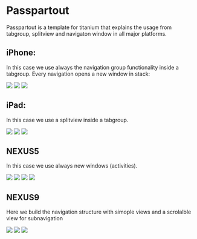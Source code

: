 Passpartout
===========

Passpartout is a template for titanium that explains the usage from tabgroup, splitview and navigaton window in all major platforms.

iPhone:
-----
In this case we use always the navigation group functionality inside a tabgroup. Every navigation opens a new window in stack:

![](https://raw.githubusercontent.com/AppWerft/Passpartout/master/screens/iOS%20Simulator%20Screen%20Shot%2012%20Aug%202015%2008.53.14.png)
![](https://raw.githubusercontent.com/AppWerft/Passpartout/master/screens/iOS%20Simulator%20Screen%20Shot%2012%20Aug%202015%2008.53.17.png)
![](https://raw.githubusercontent.com/AppWerft/Passpartout/master/screens/iOS%20Simulator%20Screen%20Shot%2012%20Aug%202015%2008.53.20.png)

iPad:
-----
In this case we use a splitview inside a tabgroup. 

![](https://raw.githubusercontent.com/AppWerft/Passpartout/master/screens/iOS%20Simulator%20Screen%20Shot%2012%20Aug%202015%2008.53.57.png)
![](https://raw.githubusercontent.com/AppWerft/Passpartout/master/screens/iOS%20Simulator%20Screen%20Shot%2012%20Aug%202015%2008.53.59.png)
![](https://raw.githubusercontent.com/AppWerft/Passpartout/master/screens/iOS%20Simulator%20Screen%20Shot%2012%20Aug%202015%2008.54.02.png)


NEXUS5
------
In this case we use always new windows (activities).

![](https://raw.githubusercontent.com/AppWerft/Passpartout/master/screens/nexus5/1.png)
![](https://raw.githubusercontent.com/AppWerft/Passpartout/master/screens/nexus5/2.png)
![](https://raw.githubusercontent.com/AppWerft/Passpartout/master/screens/nexus5/3.png)
![](https://raw.githubusercontent.com/AppWerft/Passpartout/master/screens/nexus5/4.png)

NEXUS9
------

Here we build the navigation structure with simople views and a scrolalble view for subnavigation

![](https://raw.githubusercontent.com/AppWerft/Passpartout/master/screens/Screenshot_2015-08-12-12-26-43.png)
![](https://raw.githubusercontent.com/AppWerft/Passpartout/master/screens/Screenshot_2015-08-12-12-26-49.png)
![](https://raw.githubusercontent.com/AppWerft/Passpartout/master/screens/Screenshot_2015-08-12-12-26-54.png)